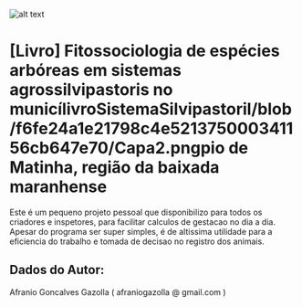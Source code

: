 ![alt text]([https://github.com/afraniogazolla/livroSistemaSilvipastoril/blob/f6fe24a1e21798c4e521375000341156cb647e70/Capa.jpg])

# [Livro] Fitossociologia de espécies arbóreas em sistemas agrossilvipastoris no municílivroSistemaSilvipastoril/blob/f6fe24a1e21798c4e521375000341156cb647e70/Capa2.pngpio de Matinha, região da baixada maranhense

Este é um pequeno projeto pessoal que disponibilizo para todos os criadores e inspetores, para facilitar calculos de gestacao no dia a dia. Apesar do programa ser super simples, é de altissima utilidade para a eficiencia do trabalho e tomada de decisao no registro dos animais.

## Dados do Autor:
Afranio Goncalves Gazolla ( afraniogazolla @ gmail.com )
